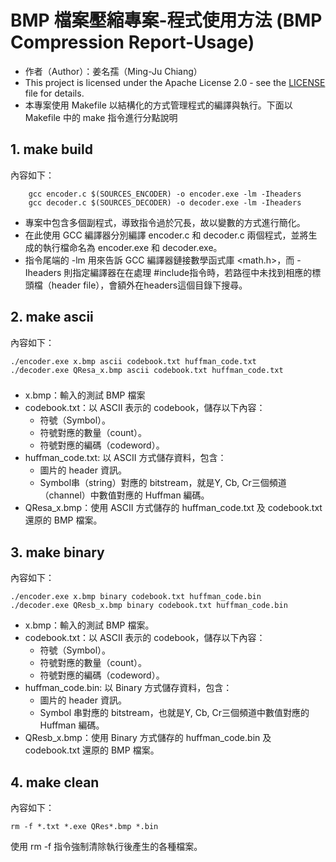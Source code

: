 # BMP 檔案壓縮專案-程式使用方法 (BMP Compression Report-Usage)
- 作者（Author）：姜名孺（Ming-Ju Chiang）
- This project is licensed under the Apache License 2.0 - see the [LICENSE](LICENSE) file for details.
- 本專案使用 Makefile 以結構化的方式管理程式的編譯與執行。下面以 Makefile 中的 make 指令進行分點說明

## 1. make build
內容如下：
```
    gcc encoder.c $(SOURCES_ENCODER) -o encoder.exe -lm -Iheaders
    gcc decoder.c $(SOURCES_DECODER) -o decoder.exe -lm -Iheaders
```
- 專案中包含多個副程式，導致指令過於冗長，故以變數的方式進行簡化。
- 在此使用 GCC 編譯器分別編譯 encoder.c 和 decoder.c 兩個程式，並將生成的執行檔命名為 encoder.exe 和 decoder.exe。
- 指令尾端的 -lm 用來告訴 GCC 編譯器鏈接數學函式庫 <math.h>，而 -Iheaders 則指定編譯器在在處理 #include指令時，若路徑中未找到相應的標頭檔（header file），會額外在headers這個目錄下搜尋。

## 2. make ascii
內容如下：
```  
./encoder.exe x.bmp ascii codebook.txt huffman_code.txt 
./decoder.exe QResa_x.bmp ascii codebook.txt huffman_code.txt
```
###
- x.bmp：輸入的測試 BMP 檔案
- codebook.txt：以 ASCII 表示的 codebook，儲存以下內容：
    - 符號（Symbol）。
    - 符號對應的數量（count）。
    - 符號對應的編碼（codeword）。
- huffman_code.txt: 以 ASCII 方式儲存資料，包含：
    - 圖片的 header 資訊。
    - Symbol串（string）對應的 bitstream，就是Y, Cb, Cr三個頻道（channel）中數值對應的 Huffman 編碼。
- QResa_x.bmp：使用 ASCII 方式儲存的 huffman_code.txt 及    codebook.txt 還原的 BMP 檔案。

## 3. make binary
內容如下：
```
./encoder.exe x.bmp binary codebook.txt huffman_code.bin 
./decoder.exe QResb_x.bmp binary codebook.txt huffman_code.bin
```
- x.bmp：輸入的測試 BMP 檔案。
- codebook.txt：以 ASCII 表示的 codebook，儲存以下內容：
    - 符號（Symbol）。
    - 符號對應的數量（count）。
    - 符號對應的編碼（codeword）。
- huffman_code.bin: 以 Binary 方式儲存資料，包含：
    - 圖片的 header 資訊。
    - Symbol 串對應的 bitstream，也就是Y, Cb, Cr三個頻道中數值對應的 Huffman 編碼。
- QResb_x.bmp：使用 Binary 方式儲存的 huffman_code.bin 及  codebook.txt 還原的 BMP 檔案。


## 4. make clean
內容如下：
```
rm -f *.txt *.exe QRes*.bmp *.bin
```
使用 rm -f 指令強制清除執行後產生的各種檔案。

